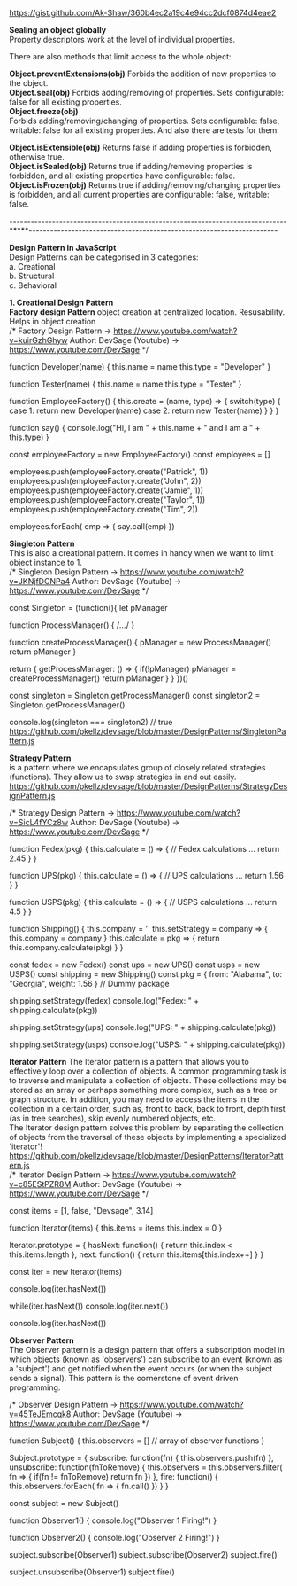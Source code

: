 https://gist.github.com/Ak-Shaw/360b4ec2a19c4e94cc2dcf0874d4eae2

**Sealing an object globally**<br />
Property descriptors work at the level of individual properties.

There are also methods that limit access to the whole object:<br />

**Object.preventExtensions(obj)**
Forbids the addition of new properties to the object.<br />
**Object.seal(obj)**
Forbids adding/removing of properties. Sets configurable: false for all existing properties.<br />
**Object.freeze(obj)**<br />
Forbids adding/removing/changing of properties. Sets configurable: false, writable: false for all existing properties.
And also there are tests for them:<br />

**Object.isExtensible(obj)**
Returns false if adding properties is forbidden, otherwise true.<br />
**Object.isSealed(obj)**
Returns true if adding/removing properties is forbidden, and all existing properties have configurable: false.<br />
**Object.isFrozen(obj)**
Returns true if adding/removing/changing properties is forbidden, and all current properties are configurable: false, writable: false.

------------------------------------------------------------------------------*****----------------------------------------------------------------------

**Design Pattern in JavaScript**<br />
Design Patterns can be categorised in 3 categories: <br />
a. Creational <br />
b. Structural <br />
c. Behavioral <br />

**1. Creational Design Pattern**<br />
**Factory design Pattern**
object creation at centralized location. Resusability. Helps in object creation <br />
/*
    Factory Design Pattern -> https://www.youtube.com/watch?v=kuirGzhGhyw
    Author: DevSage (Youtube) -> https://www.youtube.com/DevSage
*/

function Developer(name)
{
  this.name = name
  this.type = "Developer"
}

function Tester(name)
{
  this.name = name
  this.type = "Tester"
}

function EmployeeFactory()
{
  this.create = (name, type) => {
    switch(type)
    {
      case 1:
        return new Developer(name)
      case 2:
        return new Tester(name)
    }
  }
}

function say()
{
  console.log("Hi, I am " + this.name + " and I am a " + this.type)
}

const employeeFactory = new EmployeeFactory()
const employees = []

employees.push(employeeFactory.create("Patrick", 1))
employees.push(employeeFactory.create("John", 2))
employees.push(employeeFactory.create("Jamie", 1))
employees.push(employeeFactory.create("Taylor", 1))
employees.push(employeeFactory.create("Tim", 2))

employees.forEach( emp => {
  say.call(emp)
})

**Singleton Pattern** <br />
This is also a creational pattern. It comes in handy when we want to limit object instance to 1. <br />
/*
    Singleton Design Pattern -> https://www.youtube.com/watch?v=JKNjfDCNPa4
    Author: DevSage (Youtube) -> https://www.youtube.com/DevSage
*/

const Singleton = (function(){
  let pManager

  function ProcessManager() { /*...*/ }

  function createProcessManager()
  {
    pManager = new ProcessManager()
    return pManager
  }

  return {
      getProcessManager: () =>
      {
        if(!pManager)
          pManager = createProcessManager()
        return pManager
      }
  }
})()

const singleton = Singleton.getProcessManager()
const singleton2 = Singleton.getProcessManager()

console.log(singleton === singleton2) // true
https://github.com/pkellz/devsage/blob/master/DesignPatterns/SingletonPattern.js


**Strategy Pattern** <br />
is a pattern where we encapsulates group of closely related strategies (functions). They allow us to swap strategies in and out easily. <br />
https://github.com/pkellz/devsage/blob/master/DesignPatterns/StrategyDesignPattern.js <br />

/*
    Strategy Design Pattern -> https://www.youtube.com/watch?v=SicL4fYCz8w
    Author: DevSage (Youtube) -> https://www.youtube.com/DevSage
*/

function Fedex(pkg)
{
  this.calculate = () =>
  {
    // Fedex calculations ...
    return 2.45
  }
}

function UPS(pkg)
{
  this.calculate = () =>
  {
    // UPS calculations ...
    return 1.56
  }
}

function USPS(pkg)
{
  this.calculate = () =>
  {
    // USPS calculations ...
    return 4.5
  }
}

function Shipping()
{
  this.company = ''
  this.setStrategy = company =>
  {
    this.company = company
  }
  this.calculate = pkg => {
    return this.company.calculate(pkg)
  }
}

const fedex = new Fedex()
const ups = new UPS()
const usps = new USPS()
const shipping = new Shipping()
const pkg = { from: "Alabama", to: "Georgia", weight: 1.56 } // Dummy package

shipping.setStrategy(fedex)
console.log("Fedex: " + shipping.calculate(pkg))

shipping.setStrategy(ups)
console.log("UPS: " + shipping.calculate(pkg))

shipping.setStrategy(usps)
console.log("USPS: " + shipping.calculate(pkg))
<br />

**Iterator Pattern**
The Iterator pattern is a pattern that allows you to effectively loop over a collection of objects. A common programming task is to traverse and manipulate a collection of objects. These collections may be stored as an array or perhaps something more complex, such as a tree or graph structure. In addition, you may need to access the items in the collection in a certain order, such as, front to back, back to front, depth first (as in tree searches), skip evenly numbered objects, etc.
<br />
The Iterator design pattern solves this problem by separating the collection of objects from the traversal of these objects by implementing a specialized 'iterator'! <br /> 
https://github.com/pkellz/devsage/blob/master/DesignPatterns/IteratorPattern.js <br />
/*
    Iterator Design Pattern -> https://www.youtube.com/watch?v=c85EStPZR8M
    Author: DevSage (Youtube) -> https://www.youtube.com/DevSage
*/

const items = [1, false, "Devsage", 3.14]

function Iterator(items)
{
  this.items = items
  this.index = 0
}

Iterator.prototype = {
  hasNext: function()
  {
    return this.index < this.items.length
  },
  next: function()
  {
    return this.items[this.index++]
  }
}

const iter = new Iterator(items)

console.log(iter.hasNext())

while(iter.hasNext())
  console.log(iter.next())

console.log(iter.hasNext())
<br />

**Observer Pattern**<br />
The Observer pattern is a design pattern that offers a subscription model in which objects (known as 'observers') can subscribe to an event (known as a 'subject') and get notified when the event occurs (or when the subject sends a signal). This pattern is the cornerstone of event driven programming.
<br />

/*
    Observer Design Pattern -> https://www.youtube.com/watch?v=45TeJEmcqk8
    Author: DevSage (Youtube) -> https://www.youtube.com/DevSage
*/

function Subject()
{
  this.observers = [] // array of observer functions
}

Subject.prototype = {
  subscribe: function(fn)
  {
    this.observers.push(fn)
  },
  unsubscribe: function(fnToRemove)
  {
    this.observers = this.observers.filter( fn => {
      if(fn != fnToRemove)
        return fn
    })
  },
  fire: function()
  {
    this.observers.forEach( fn => {
      fn.call()
    })
  }
}

const subject = new Subject()

function Observer1()
{
  console.log("Observer 1 Firing!")
}

function Observer2()
{
  console.log("Observer 2 Firing!")
}

subject.subscribe(Observer1)
subject.subscribe(Observer2)
subject.fire() 

subject.unsubscribe(Observer1)
subject.fire()




